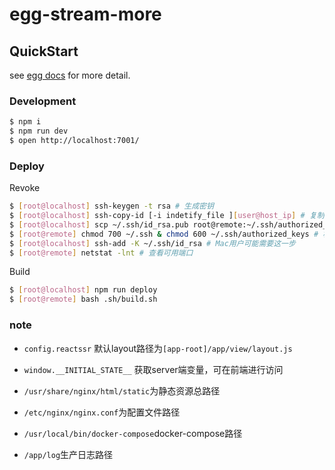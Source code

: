 # egg-stream-more



## QuickStart

<!-- add docs here for user -->

see [egg docs][egg] for more detail.

### Development

```bash
$ npm i
$ npm run dev
$ open http://localhost:7001/
```

### Deploy

Revoke
```bash
$ [root@localhost] ssh-keygen -t rsa # 生成密钥
$ [root@localhost] ssh-copy-id [-i indetify_file ][user@host_ip] # 复制密钥到远端主机
$ [root@localhost] scp ~/.ssh/id_rsa.pub root@remote:~/.ssh/authorized_keys # 复制公钥到authorized_keys
$ [root@remote] chmod 700 ~/.ssh & chmod 600 ~/.ssh/authorized_keys # 权限
$ [root@localhost] ssh-add -K ~/.ssh/id_rsa # Mac用户可能需要这一步
$ [root@remote] netstat -lnt # 查看可用端口

```

Build
```bash
$ [root@localhost] npm run deploy
$ [root@remote] bash .sh/build.sh
```


[egg]: https://eggjs.org

### note
- `config.reactssr` 默认layout路径为`[app-root]/app/view/layout.js`

- `window.__INITIAL_STATE__` 获取server端变量，可在前端进行访问

- `/usr/share/nginx/html/static`为静态资源总路径

- `/etc/nginx/nginx.conf`为配置文件路径

- `/usr/local/bin/docker-compose`docker-compose路径

- `/app/log`生产日志路径
